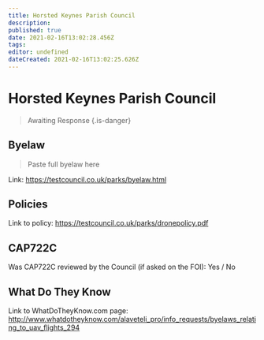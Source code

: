 ```yaml
---
title: Horsted Keynes Parish Council
description: 
published: true
date: 2021-02-16T13:02:28.456Z
tags: 
editor: undefined
dateCreated: 2021-02-16T13:02:25.626Z
---
```


# Horsted Keynes Parish Council
>  Awaiting Response
> {.is-danger}

## Byelaw
> Paste full byelaw here

Link:
https://testcouncil.co.uk/parks/byelaw.html

## Policies
Link to policy:
https://testcouncil.co.uk/parks/dronepolicy.pdf

## CAP722C

Was CAP722C reviewed by the Council (if asked on the FOI): Yes / No

## What Do They Know

Link to WhatDoTheyKnow.com page:
http://www.whatdotheyknow.com/alaveteli_pro/info_requests/byelaws_relating_to_uav_flights_294

